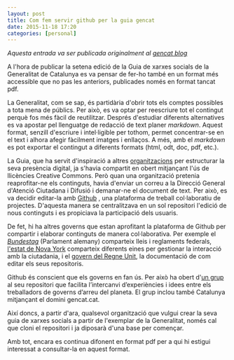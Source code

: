 ```yaml
---
layout: post
title: Com fem servir github per la guia gencat
date: 2015-11-18 17:20
categories: [personal]
---
```

*Aquesta entrada va ser publicada originalment al [gencat blog](http://generalitat.blog.gencat.cat/2015/11/26/github-per-obrir-els-continguts-de-la-guia-de-xarxes-socials/)*

A l'hora de publicar la setena edició de la Guia de xarxes socials de la Generalitat de Catalunya es va pensar de fer-ho també en un format més accessible que no pas les anteriors, publicades només en format tancat pdf.

La Generalitat, com se sap, és partidària d'obrir tots els comptes possibles a tota mena de públics. Per això, es va optar per reescriure tot el contingut perquè fos més fàcil de reutilitzar. Després d'estudiar diferents alternatives es va apostar pel llenguatge de redacció de text planer _markdown_. Aquest format, senzill d'escriure i intel·ligible per tothom, permet concentrar-se en el text i alhora afegir fàcilment imatges i enllaços. A més, amb el _markdown_ es pot exportar el contingut a diferents formats (html, odt, doc, pdf, etc.).

La Guia, que ha servit d'inspiració a altres [organitzacions](https://github.com/gencat/guia-xarxes/blob/master/OPENSOURCE.md) per estructurar la seva presència digital, ja s'havia compartit en obert mitjançant l'ús de llicències Creative Commons. Però quan una organització pretenia reaprofitar-ne els continguts, havia d'enviar un correu a la Direcció General d'Atenció Ciutadana i Difusió i demanar-ne el document de text. Per això, es va decidir editar-la amb [Github](https://github.com/gencat/guia-xarxes) , una plataforma de treball col·laboratiu de projectes. D'aquesta manera se centralitzava en un sol repositori l'edició de nous continguts i es propiciava la participació dels usuaris.

De fet, hi ha altres governs que estan aprofitant la plataforma de Github per compartir i elaborar continguts de manera col·laborativa. Per exemple el [_Bundestag_](https://github.com/bundestag/gesetze) (Parlament alemany) comparteix lleis i reglaments federals, [l'estat de Nova York](https://github.com/nysenate) comparteix diferents eines per gestionar la interacció amb la ciutadania, i el [govern del Regne Unit](https://github.com/alphagov/paas-team-manual), la documentació de com editar els seus repositoris.

Github és conscient que els governs en fan ús. Per això ha obert d'[un grup](https://github.com/government/) al seu repositori que facilita l’intercanvi d’experiències i idees entre els treballadors de governs d’arreu del planeta. El grup inclou també Catalunya mitjançant el domini gencat.cat.

Així doncs, a partir d'ara, qualsevol organització que vulgui crear la seva guia de xarxes socials a partir de l'exemplar de la Generalitat, només cal que cloni el repositori i ja diposarà d'una base per començar.

Amb tot, encara es continua difonent en format pdf per a qui hi estigui interessat a consultar-la en aquest format.
